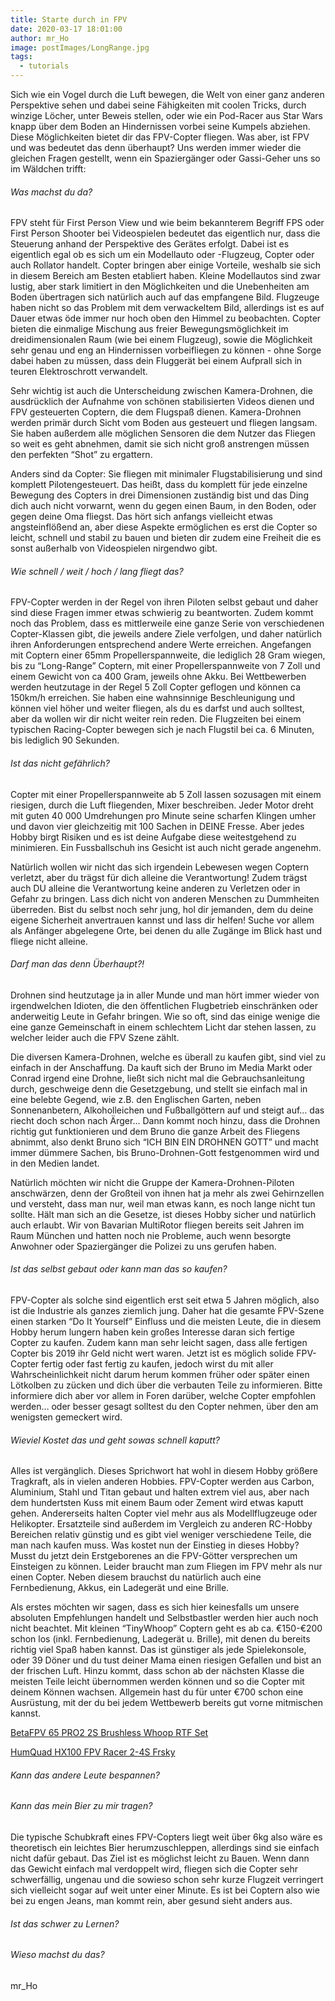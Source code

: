 ```yaml
---
title: Starte durch in FPV
date: 2020-03-17 18:01:00
author: mr_Ho
image: postImages/LongRange.jpg
tags:
  - tutorials
---
```


Sich wie ein Vogel durch die Luft bewegen, die Welt von einer ganz anderen Perspektive sehen und dabei seine Fähigkeiten mit coolen Tricks, durch winzige Löcher, unter Beweis stellen, oder wie ein Pod-Racer aus Star Wars knapp über dem Boden an Hindernissen vorbei seine Kumpels abziehen. Diese Möglichkeiten bietet dir das FPV-Copter fliegen. Was aber, ist FPV und was bedeutet das denn überhaupt? Uns werden immer wieder die gleichen Fragen gestellt, wenn ein Spaziergänger oder Gassi-Geher uns so im Wäldchen trifft:

<h6>Was machst du da?</h6>

FPV steht für First Person View und wie beim bekannterem Begriff FPS oder First Person Shooter bei Videospielen bedeutet das eigentlich nur, dass die Steuerung anhand der Perspektive des Gerätes erfolgt. Dabei ist es eigentlich egal ob es sich um ein Modellauto oder -Flugzeug, Copter oder auch Rollator handelt. Copter bringen aber einige Vorteile, weshalb sie sich in diesem Bereich am Besten etabliert haben. Kleine Modellautos sind zwar lustig, aber stark limitiert in den Möglichkeiten und die Unebenheiten am Boden übertragen sich natürlich auch auf das empfangene Bild. Flugzeuge haben nicht so das Problem mit dem verwackeltem Bild, allerdings ist es auf Dauer etwas öde immer nur hoch oben den Himmel zu beobachten. Copter bieten die einmalige Mischung aus freier Bewegungsmöglichkeit im dreidimensionalen Raum (wie bei einem Flugzeug), sowie die Möglichkeit sehr genau und eng an Hindernissen vorbeifliegen zu können - ohne Sorge dabei haben zu müssen, dass dein Fluggerät bei einem Aufprall sich in teuren Elektroschrott verwandelt.

Sehr wichtig ist auch die Unterscheidung zwischen Kamera-Drohnen, die ausdrücklich der Aufnahme von schönen stabilisierten Videos dienen und FPV gesteuerten Coptern, die dem Flugspaß dienen. Kamera-Drohnen werden primär durch Sicht vom Boden aus gesteuert und fliegen langsam. Sie haben außerdem alle möglichen Sensoren die dem Nutzer das Fliegen so weit es geht abnehmen, damit sie sich nicht groß anstrengen müssen den perfekten “Shot” zu ergattern.

Anders sind da Copter: Sie fliegen mit minimaler Flugstabilisierung und sind komplett Pilotengesteuert. Das heißt, dass du komplett für jede einzelne Bewegung des Copters in drei Dimensionen zuständig bist und das Ding dich auch nicht vorwarnt, wenn du gegen einen Baum, in den Boden, oder gegen deine Oma fliegst. Das hört sich anfangs vielleicht etwas angsteinflößend an, aber diese Aspekte ermöglichen es erst die Copter so leicht, schnell und stabil zu bauen und bieten dir zudem eine Freiheit die es sonst außerhalb von Videospielen nirgendwo gibt.

<h6>Wie schnell / weit / hoch / lang fliegt das?</h6>

FPV-Copter werden in der Regel von ihren Piloten selbst gebaut und daher sind diese Fragen immer etwas schwierig zu beantworten. Zudem kommt noch das Problem, dass es mittlerweile eine ganze Serie von verschiedenen Copter-Klassen gibt, die jeweils andere Ziele verfolgen, und daher natürlich ihren Anforderungen entsprechend andere Werte erreichen. Angefangen mit Coptern einer 65mm Propellerspannweite, die lediglich 28 Gram wiegen, bis zu “Long-Range” Coptern, mit einer Propellerspannweite von 7 Zoll und einem Gewicht von ca 400 Gram, jeweils ohne Akku. Bei Wettbewerben werden heutzutage in der Regel 5 Zoll Copter geflogen und können ca 150km/h erreichen. Sie haben eine wahnsinnige Beschleunigung und können viel höher und weiter fliegen, als du es darfst und auch solltest, aber da wollen wir dir nicht weiter rein reden. Die Flugzeiten bei einem typischen Racing-Copter bewegen sich je nach Flugstil bei ca. 6 Minuten, bis lediglich 90 Sekunden.

<h6>Ist das nicht gefährlich?</h6>

Copter mit einer Propellerspannweite ab 5 Zoll lassen sozusagen mit einem riesigen, durch die Luft fliegenden, Mixer beschreiben. Jeder Motor dreht mit guten 40 000 Umdrehungen pro Minute seine scharfen Klingen umher und davon vier gleichzeitig mit 100 Sachen in DEINE Fresse. Aber jedes Hobby birgt Risiken und es ist deine Aufgabe diese weitestgehend zu minimieren. Ein Fussballschuh ins Gesicht ist auch nicht gerade angenehm.

Natürlich wollen wir nicht das sich irgendein Lebewesen wegen Coptern verletzt, aber du trägst für dich alleine die Verantwortung! Zudem trägst auch DU alleine die Verantwortung keine anderen zu Verletzen oder in Gefahr zu bringen. Lass dich nicht von anderen Menschen zu Dummheiten überreden. Bist du selbst noch sehr jung, hol dir jemanden, dem du deine eigene Sicherheit anvertrauen kannst und lass dir helfen! Suche vor allem als Anfänger abgelegene Orte, bei denen du alle Zugänge im Blick hast und fliege nicht alleine.

<h6>Darf man das denn Überhaupt?!</h6>

Drohnen sind heutzutage ja in aller Munde und man hört immer wieder von irgendwelchen Idioten, die den öffentlichen Flugbetrieb einschränken oder anderweitig Leute in Gefahr bringen. Wie so oft, sind das einige wenige die eine ganze Gemeinschaft in einem schlechtem Licht dar stehen lassen, zu welcher leider auch die FPV Szene zählt.

Die diversen Kamera-Drohnen, welche es überall zu kaufen gibt, sind viel zu einfach in der Anschaffung. Da kauft sich der Bruno im Media Markt oder Conrad irgend eine Drohne, ließt sich nicht mal die Gebrauchsanleitung durch, geschweige denn die Gesetzgebung, und stellt sie einfach mal in eine belebte Gegend, wie z.B. den Englischen Garten, neben Sonnenanbetern, Alkoholleichen und Fußballgöttern auf und steigt auf… das riecht doch schon nach Ärger… Dann kommt noch hinzu, dass die Drohnen richtig gut funktionieren und dem Bruno die ganze Arbeit des Fliegens abnimmt, also denkt Bruno sich “ICH BIN EIN DROHNEN GOTT” und macht immer dümmere Sachen, bis Bruno-Drohnen-Gott festgenommen wird und in den Medien landet.

Natürlich möchten wir nicht die Gruppe der Kamera-Drohnen-Piloten anschwärzen, denn der Großteil von ihnen hat ja mehr als zwei Gehirnzellen und versteht, dass man nur, weil man etwas kann, es noch lange nicht tun sollte. Hält man sich an die Gesetze, ist dieses Hobby sicher und natürlich auch erlaubt. Wir von Bavarian MultiRotor fliegen bereits seit Jahren im Raum München und hatten noch nie Probleme, auch wenn besorgte Anwohner oder Spaziergänger die Polizei zu uns gerufen haben.

<h6>Ist das selbst gebaut oder kann man das so kaufen?</h6>

FPV-Copter als solche sind eigentlich erst seit etwa 5 Jahren möglich, also ist die Industrie als ganzes ziemlich jung. Daher hat die gesamte FPV-Szene einen starken “Do It Yourself” Einfluss und die meisten Leute, die in diesem Hobby herum lungern haben kein großes Interesse daran sich fertige Copter zu kaufen. Zudem kann man sehr leicht sagen, dass alle fertigen Copter bis 2019 ihr Geld nicht wert waren. Jetzt ist es möglich solide FPV-Copter fertig oder fast fertig zu kaufen, jedoch wirst du mit aller Wahrscheinlichkeit nicht darum herum kommen früher oder später einen Lötkolben zu zücken und dich über die verbauten Teile zu informieren. Bitte informiere dich aber vor allem in Foren darüber, welche Copter empfohlen werden… oder besser gesagt solltest du den Copter nehmen, über den am wenigsten gemeckert wird.

<h6>Wieviel Kostet das und geht sowas schnell kaputt?</h6>

Alles ist vergänglich. Dieses Sprichwort hat wohl in diesem Hobby größere Tragkraft, als in vielen anderen Hobbies. FPV-Copter werden aus Carbon, Aluminium, Stahl und Titan gebaut und halten extrem viel aus, aber nach dem hundertsten Kuss mit einem Baum oder Zement wird etwas kaputt gehen. Andererseits halten Copter viel mehr aus als Modellflugzeuge oder Helikopter. Ersatzteile sind außerdem im Vergleich zu anderen RC-Hobby Bereichen relativ günstig und es gibt viel weniger verschiedene Teile, die man nach kaufen muss. Was kostet nun der Einstieg in dieses Hobby? Musst du jetzt dein Erstgeborenes an die FPV-Götter versprechen um Einsteigen zu können. Leider braucht man zum Fliegen im FPV mehr als nur einen Copter. Neben diesem brauchst du natürlich auch eine Fernbedienung, Akkus, ein Ladegerät und eine Brille.

Als erstes möchten wir sagen, dass es sich hier keinesfalls um unsere absoluten Empfehlungen handelt und Selbstbastler werden hier auch noch nicht beachtet. Mit  kleinen “TinyWhoop” Coptern geht es ab ca. €150-€200 schon los (inkl. Fernbedienung, Ladegerät u. Brille), mit denen du bereits richtig viel Spaß haben kannst. Das ist günstiger als jede Spielekonsole, oder 39 Döner und du tust deiner Mama einen riesigen Gefallen und bist an der frischen Luft. Hinzu kommt, dass schon ab der nächsten Klasse die meisten Teile leicht übernommen werden können und so die Copter mit deinem Können wachsen. Allgemein hast du für unter €700 schon eine Ausrüstung, mit der du bei jedem Wettbewerb bereits gut vorne mitmischen kannst.

<a href="https://shop.rc-hangar15.de/BetaFPV-65-PRO2-2S-Brushless-Whoop-RTF-Set-FrSky">BetaFPV 65 PRO2 2S Brushless Whoop RTF Set</a>

<a href="https://fpvcopter.de/humquad-hx100-fpv-racer-2-4s-frsky">HumQuad HX100 FPV Racer 2-4S Frsky</a>

<h6>Kann das andere Leute bespannen?</h6>

<h6>Kann das mein Bier zu mir tragen?</h6>

Die typische Schubkraft eines FPV-Copters liegt weit über 6kg also wäre es theoretisch ein leichtes Bier herumzuschleppen, allerdings sind sie einfach nicht dafür gebaut. Das Ziel ist es möglichst leicht zu Bauen. Wenn dann das Gewicht einfach mal verdoppelt wird, fliegen sich die Copter sehr schwerfällig, ungenau und die sowieso schon sehr kurze Flugzeit verringert sich vielleicht sogar auf weit unter einer Minute. Es ist bei Coptern also wie bei zu engen Jeans, man kommt rein, aber gesund sieht anders aus.

<h6>Ist das schwer zu Lernen?</h6>

<h6>Wieso machst du das?</h6>

mr_Ho
